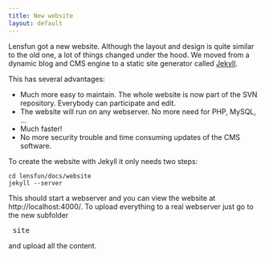 ```yaml
---
title: New website
layout: default
---
```


Lensfun got a new website. Although the layout and design is quite similar to the old one, a lot of things changed under the hood. We moved from a dynamic blog and CMS engine to a static site generator called <a href="http://jekyllrb.com/" target="_blank">Jekyll</a>. 

This has several advantages:

* Much more easy to maintain. The whole website is now part of the SVN repository. Everybody can participate and edit.
* The website will run on any webserver. No more need for PHP, MySQL, ...
* Much faster!
* No more security trouble and time consuming updates of the CMS software.

To create the website with Jekyll it only needs two steps:

    cd lensfun/docs/website
    jekyll --server

This should start a webserver and you can view the website at http://localhost:4000/. To upload everything to a real webserver just go to the new subfolder <pre>_site</pre> and upload all the content.
